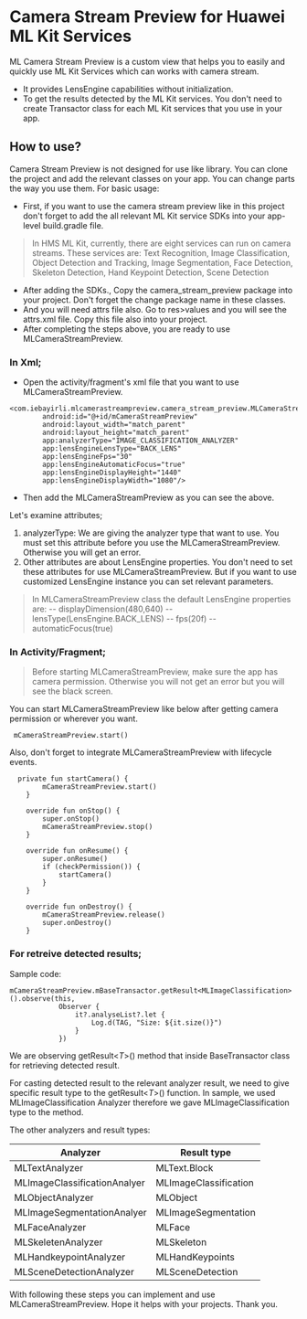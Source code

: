 # Camera Stream Preview for Huawei ML Kit Services

ML Camera Stream Preview is a custom view that helps you to easily and quickly use ML Kit Services which can works with camera stream. 
 - It provides LensEngine capabilities without initialization.
 - To get the results detected by the ML Kit services. You don't need to create Transactor class for each ML Kit services that you use in your app.
 

## How to use? ##

Camera Stream Preview is not designed for use like library. You can clone the project and add the relevant classes on your app. You can change parts the way you use them. For basic usage:

- First, if you want to use the camera stream preview like in this project don't forget to add the all relevant ML Kit service SDKs into your app-level build.gradle file.
>In HMS ML Kit, currently, there are eight services can run on camera streams. These services are:
Text Recognition, Image Classification, Object Detection and Tracking, Image Segmentation, Face Detection, Skeleton Detection, Hand Keypoint Detection, Scene Detection
- After adding the SDKs., Copy the camera_stream_preview package into your project. Don't forget the change package name in these classes.
- And you will need attrs file also. Go to res>values and you will see the attrs.xml file. Copy this file also into your project.
- After completing the steps above, you are ready to use MLCameraStreamPreview.

### In Xml; ###
- Open the activity/fragment's xml file that you want to use MLCameraStreamPreview.

```
<com.iebayirli.mlcamerastreampreview.camera_stream_preview.MLCameraStreamPreview
        android:id="@+id/mCameraStreamPreview"
        android:layout_width="match_parent"
        android:layout_height="match_parent"
        app:analyzerType="IMAGE_CLASSIFICATION_ANALYZER"
        app:lensEngineLensType="BACK_LENS"
        app:lensEngineFps="30"
        app:lensEngineAutomaticFocus="true"
        app:lensEngineDisplayHeight="1440"
        app:lensEngineDisplayWidth="1080"/>
```
- Then add the MLCameraStreamPreview as you can see the above. 

Let's examine attributes;
1. analyzerType: We are giving the analyzer type that want to use. You must set this attribute before you use the MLCameraStreamPreview. Otherwise you will get an error.
2. Other attributes are about LensEngine properties. You don't need to set these attributes for use MLCameraStreamPreview. But if you want to use customized LensEngine instance you can set relevant parameters.
> In MLCameraStreamPreview class the default LensEngine properties are:
--  displayDimension(480,640)
--  lensType(LensEngine.BACK_LENS)
--  fps(20f)
--  automaticFocus(true)

### In Activity/Fragment; ###
>Before starting MLCameraStreamPreview, make sure the app has camera permission. Otherwise you will not get an error but you will see the black screen.

You can start MLCameraStreamPreview like below after getting camera permission or wherever you want.
```
 mCameraStreamPreview.start()
```

Also, don't forget to integrate MLCameraStreamPreview with lifecycle events.

```
  private fun startCamera() {
        mCameraStreamPreview.start()
    }

    override fun onStop() {
        super.onStop()
        mCameraStreamPreview.stop()
    }

    override fun onResume() {
        super.onResume()
        if (checkPermission()) {
            startCamera()
        }
    }

    override fun onDestroy() {
        mCameraStreamPreview.release()
        super.onDestroy()
    }
```

### For retreive detected results; ###

Sample code:
```
mCameraStreamPreview.mBaseTransactor.getResult<MLImageClassification>().observe(this,
            Observer {
                it?.analyseList?.let {
                    Log.d(TAG, "Size: ${it.size()}")
                }
            })
```

We are observing getResult<_T_>() method that inside BaseTransactor class for retrieving detected result.

For casting detected result to the relevant analyzer result, we need to give specific result type to the getResult<_T_>() function. In sample, we used MLImageClassification Analyzer therefore we gave MLImageClassification type to the method.

The other analyzers and result types:

Analyzer | Result type| 
--- | --- 
MLTextAnalyzer | MLText.Block | 
MLImageClassificationAnalyer | MLImageClassification | 
MLObjectAnalyzer | MLObject | 
MLImageSegmentationAnalyer | MLImageSegmentation | 
MLFaceAnalyzer | MLFace | 
MLSkeletenAnalyzer | MLSkeleton | 
MLHandkeypointAnalyzer | MLHandKeypoints | 
MLSceneDetectionAnalyzer | MLSceneDetection | 


With following these steps you can implement and use MLCameraStreamPreview. Hope it helps with your projects. Thank you.

